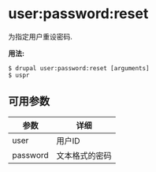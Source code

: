 # user:password:reset
为指定用户重设密码.

**用法:**
```
$ drupal user:password:reset [arguments] 
$ uspr  
```

## 可用参数
参数 | 详细
---------|-------------
user | 用户ID
password | 文本格式的密码
